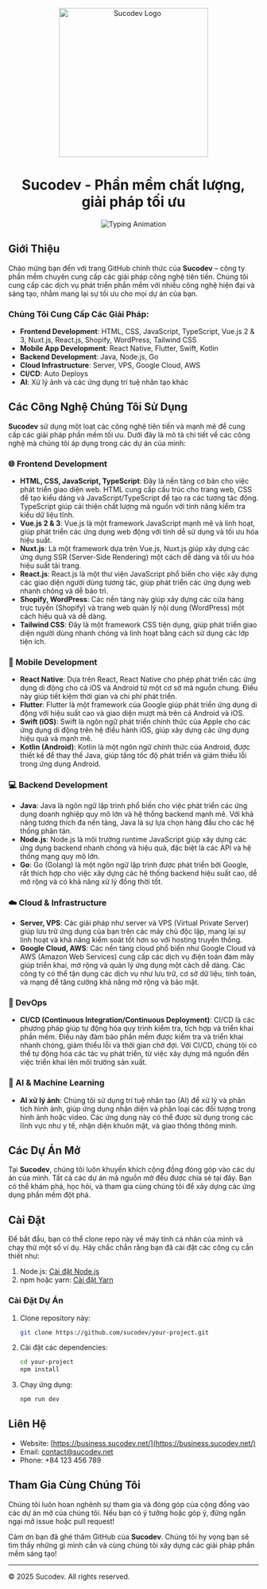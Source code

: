 <p align="center"> <img src="https://business.sucodev.net/_nuxt/img/FooterLogo.a9c1783.png" alt="Sucodev Logo" width="300" object-fit="cover" /> </p><h1 align="center">Sucodev - Phần mềm chất lượng, giải pháp tối ưu</h1><p align="center"> <img src="https://readme-typing-svg.demolab.com?font=Roboto&size=25&duration=3000&pause=1000&color=006837&center=true&vCenter=true&width=600&lines=Chào+mừng+bạn+đến+với+Sucodev!;Support - Collaboration - Develop" alt="Typing Animation" /> </p>

## Giới Thiệu

Chào mừng bạn đến với trang GitHub chính thức của **Sucodev** – công ty phần mềm chuyên cung cấp các giải pháp công nghệ tiên tiến. Chúng tôi cung cấp
các dịch vụ phát triển phần mềm với nhiều công nghệ hiện đại và sáng tạo, nhằm mang lại sự tối ưu cho mọi dự án của bạn.

### Chúng Tôi Cung Cấp Các Giải Pháp:

-   **Frontend Development**: HTML, CSS, JavaScript, TypeScript, Vue.js 2 & 3, Nuxt.js, React.js, Shopify, WordPress, Tailwind CSS
-   **Mobile App Development**: React Native, Flutter, Swift, Kotlin
-   **Backend Development**: Java, Node.js, Go
-   **Cloud Infrastructure**: Server, VPS, Google Cloud, AWS
-   **CI/CD**: Auto Deploys
-   **AI**: Xử lý ảnh và các ứng dụng trí tuệ nhân tạo khác

## Các Công Nghệ Chúng Tôi Sử Dụng

**Sucodev** sử dụng một loạt các công nghệ tiên tiến và mạnh mẽ để cung cấp các giải pháp phần mềm tối ưu. Dưới đây là mô tả chi tiết về các công nghệ
mà chúng tôi áp dụng trong các dự án của mình:

### 🌐 Frontend Development

-   **HTML, CSS, JavaScript, TypeScript**: Đây là nền tảng cơ bản cho việc phát triển giao diện web. HTML cung cấp cấu trúc cho trang web, CSS để tạo
    kiểu dáng và JavaScript/TypeScript để tạo ra các tương tác động. TypeScript giúp cải thiện chất lượng mã nguồn với tính năng kiểm tra kiểu dữ liệu
    tĩnh.
-   **Vue.js 2 & 3**: Vue.js là một framework JavaScript mạnh mẽ và linh hoạt, giúp phát triển các ứng dụng web động với tính dễ sử dụng và tối ưu hóa
    hiệu suất.
-   **Nuxt.js**: Là một framework dựa trên Vue.js, Nuxt.js giúp xây dựng các ứng dụng SSR (Server-Side Rendering) một cách dễ dàng và tối ưu hóa hiệu
    suất tải trang.
-   **React.js**: React.js là một thư viện JavaScript phổ biến cho việc xây dựng các giao diện người dùng tương tác, giúp phát triển các ứng dụng web
    nhanh chóng và dễ bảo trì.
-   **Shopify, WordPress**: Các nền tảng này giúp xây dựng các cửa hàng trực tuyến (Shopify) và trang web quản lý nội dung (WordPress) một cách hiệu
    quả và dễ dàng.
-   **Tailwind CSS**: Đây là một framework CSS tiện dụng, giúp phát triển giao diện người dùng nhanh chóng và linh hoạt bằng cách sử dụng các lớp tiện
    ích.

### 📱 Mobile Development

-   **React Native**: Dựa trên React, React Native cho phép phát triển các ứng dụng di động cho cả iOS và Android từ một cơ sở mã nguồn chung. Điều
    này giúp tiết kiệm thời gian và chi phí phát triển.
-   **Flutter**: Flutter là một framework của Google giúp phát triển ứng dụng di động với hiệu suất cao và giao diện mượt mà trên cả Android và iOS.
-   **Swift (iOS)**: Swift là ngôn ngữ phát triển chính thức của Apple cho các ứng dụng di động trên hệ điều hành iOS, giúp xây dựng các ứng dụng hiệu
    quả và mạnh mẽ.
-   **Kotlin (Android)**: Kotlin là một ngôn ngữ chính thức của Android, được thiết kế để thay thế Java, giúp tăng tốc độ phát triển và giảm thiểu lỗi
    trong ứng dụng Android.

### 💻 Backend Development

-   **Java**: Java là ngôn ngữ lập trình phổ biến cho việc phát triển các ứng dụng doanh nghiệp quy mô lớn và hệ thống backend mạnh mẽ. Với khả năng
    tương thích đa nền tảng, Java là sự lựa chọn hàng đầu cho các hệ thống phân tán.
-   **Node.js**: Node.js là môi trường runtime JavaScript giúp xây dựng các ứng dụng backend nhanh chóng và hiệu quả, đặc biệt là các API và hệ thống
    mạng quy mô lớn.
-   **Go**: Go (Golang) là một ngôn ngữ lập trình được phát triển bởi Google, rất thích hợp cho việc xây dựng các hệ thống backend hiệu suất cao, dễ
    mở rộng và có khả năng xử lý đồng thời tốt.

### ☁️ Cloud & Infrastructure

-   **Server, VPS**: Các giải pháp như server và VPS (Virtual Private Server) giúp lưu trữ ứng dụng của bạn trên các máy chủ độc lập, mang lại sự linh
    hoạt và khả năng kiểm soát tốt hơn so với hosting truyền thống.
-   **Google Cloud, AWS**: Các nền tảng cloud phổ biến như Google Cloud và AWS (Amazon Web Services) cung cấp các dịch vụ điện toán đám mây giúp triển
    khai, mở rộng và quản lý ứng dụng một cách dễ dàng. Các công ty có thể tận dụng các dịch vụ như lưu trữ, cơ sở dữ liệu, tính toán, và mạng để tăng
    cường khả năng mở rộng và bảo mật.

### 🚀 DevOps

-   **CI/CD (Continuous Integration/Continuous Deployment)**: CI/CD là các phương pháp giúp tự động hóa quy trình kiểm tra, tích hợp và triển khai
    phần mềm. Điều này đảm bảo phần mềm được kiểm tra và triển khai nhanh chóng, giảm thiểu lỗi và thời gian chờ đợi. Với CI/CD, chúng tôi có thể tự
    động hóa các tác vụ phát triển, từ việc xây dựng mã nguồn đến việc triển khai lên môi trường sản xuất.

### 🤖 AI & Machine Learning

-   **AI xử lý ảnh**: Chúng tôi sử dụng trí tuệ nhân tạo (AI) để xử lý và phân tích hình ảnh, giúp ứng dụng nhận diện và phân loại các đối tượng trong
    hình ảnh hoặc video. Các ứng dụng này có thể được sử dụng trong các lĩnh vực như y tế, nhận diện khuôn mặt, và giao thông thông minh.

## Các Dự Án Mở

Tại **Sucodev**, chúng tôi luôn khuyến khích cộng đồng đóng góp vào các dự án của mình. Tất cả các dự án mã nguồn mở đều được chia sẻ tại đây. Bạn có
thể khám phá, học hỏi, và tham gia cùng chúng tôi để xây dựng các ứng dụng phần mềm đột phá.

## Cài Đặt

Để bắt đầu, bạn có thể clone repo này về máy tính cá nhân của mình và chạy thử một số ví dụ. Hãy chắc chắn rằng bạn đã cài đặt các công cụ cần thiết
như:

1. Node.js: [Cài đặt Node.js](https://nodejs.org/)
2. npm hoặc yarn: [Cài đặt Yarn](https://classic.yarnpkg.com/en/docs/install/)

### Cài Đặt Dự Án

1. Clone repository này:

    ```bash
    git clone https://github.com/sucodev/your-project.git
    ```

2. Cài đặt các dependencies:

    ```bash
    cd your-project
    npm install
    ```

3. Chạy ứng dụng:
    ```bash
    npm run dev
    ```

## Liên Hệ

-   Website: [https://business.sucodev.net/](https://business.sucodev.net/)
-   Email: contact@sucodev.net
-   Phone: +84 123 456 789

## Tham Gia Cùng Chúng Tôi

Chúng tôi luôn hoan nghênh sự tham gia và đóng góp của cộng đồng vào các dự án mở của chúng tôi. Nếu bạn có ý tưởng hoặc góp ý, đừng ngần ngại mở
issue hoặc pull request!

Cảm ơn bạn đã ghé thăm GitHub của **Sucodev**. Chúng tôi hy vọng bạn sẽ tìm thấy những gì mình cần và cùng chúng tôi xây dựng các giải pháp phần mềm
sáng tạo!

---

© 2025 Sucodev. All rights reserved.
